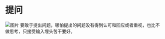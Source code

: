 # 提问
![图片](https://images.unsplash.com/photo-1708805262719-3ee17ad5d805?q=80&w=3087&auto=format&fit=crop&ixlib=rb-4.0.3&ixid=M3wxMjA3fDB8MHxwaG90by1wYWdlfHx8fGVufDB8fHx8fA%3D%3D)
要敢于提出问题，哪怕提出的问题没有得到认可和回应或者重视，也比不做思考，只接受输入埋头苦干要好。